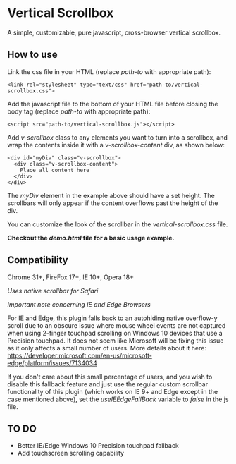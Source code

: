 # Vertical Scrollbox

A simple, customizable, pure javascript, cross-browser vertical scrollbox.

## How to use

Link the css file in your HTML (replace *path-to* with appropriate path):

    <link rel="stylesheet" type="text/css" href="path-to/vertical-scrollbox.css">

Add the javascript file to the bottom of your HTML file before closing the body tag (replace *path-to* with appropriate path):

    <script src="path-to/vertical-scrollbox.js"></script>

Add *v-scrollbox* class to any elements you want to turn into a scrollbox,
and wrap the contents inside it with a *v-scrollbox-content* div, as shown below:

    <div id="myDiv" class="v-scrollbox">
      <div class="v-scrollbox-content">
        Place all content here
      </div>
    </div>

The *myDiv* element in the example above should have a set height.
The scrollbars will only appear if the content overflows past the height of the div.

You can customize the look of the scrollbar in the *vertical-scrollbox.css* file.

**Checkout the *demo.html* file for a basic usage example.**

## Compatibility

Chrome 31+, FireFox 17+, IE 10+, Opera 18+

*Uses native scrollbar for Safari*

*Important note concerning IE and Edge Browsers*

For IE and Edge, this plugin falls back to an autohiding native overflow-y scroll due to an obscure issue where 
mouse wheel events are not captured when using 2-finger touchpad scrolling on Windows 10 devices that use a 
Precision touchpad. It does not seem like Microsoft will be fixing this issue as it only affects a small number of users. 
More details about it here: https://developer.microsoft.com/en-us/microsoft-edge/platform/issues/7134034

If you don't care about this small percentage of users, and you wish to disable this fallback feature and just use
the regular custom scrollbar functionality of this plugin (which works on IE 9+ and Edge except in the case 
mentioned above), set the *useIEEdgeFallBack* variable to *false* in the js file.

## TO DO
* Better IE/Edge Windows 10 Precision touchpad fallback
* Add touchscreen scrolling capability